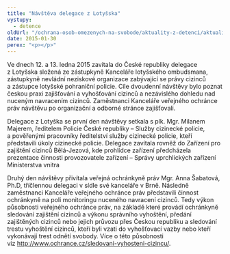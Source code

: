 ```yaml
---
title: "Návštěva delegace z Lotyšska"
vystupy:
  - detence
oldUrl: "/ochrana-osob-omezenych-na-svobode/aktuality-z-detenci/aktuality-z-detenci-2015/navsteva-delegace-z-lotysska/"
date: 2015-01-30
perex: "<p></p>"
---
```


<!-- imported from the old website -->

<p>Ve dnech 12. a 13. ledna 2015 zavítala do České republiky delegace z Lotyšska složená ze zástupkyně Kanceláře lotyšského ombudsmana, zástupkyně nevládní neziskové organizace zabývající se právy cizinců a zástupce lotyšské pohraniční policie. Cíle dvoudenní návštěvy bylo poznat českou praxi zajišťování a vyhošťování cizinců a nezávislého dohledu nad nuceným navracením cizinců. Zaměstnanci Kanceláře veřejného ochránce práv návštěvu po organizační a odborné stránce zajišťovali.</p><p>Delegace z Lotyška se první den návštěvy setkala s plk. Mgr. Milanem Majerem, ředitelem Policie České republiky – Služby cizinecké policie, a pověřenými pracovníky ředitelství služby cizinecké policie, kteří představili úkoly cizinecké policie. Delegace zavítala rovněž do Zařízení pro zajištění cizinců Bělá-Jezová, kde prohlídce zařízení předcházela prezentace činnosti provozovatele zařízení – Správy uprchlických zařízení Ministerstva vnitra</p><p>Druhý den návštěvy přivítala veřejná ochránkyně práv Mgr. Anna Šabatová, Ph.D, tříčlennou delegaci v sídle své kanceláře v Brně. Následně zaměstnanci Kanceláře veřejného ochránce práv představili činnost ochránkyně na poli monitoringu nuceného navracení cizinců. T<a name="_GoBack"></a>edy výkon působnosti veřejného ochránce práv, na základě které provádí ochránkyně sledování zajištění cizinců a výkonu správního vyhoštění, předání zajištěných cizinců nebo jejich průvozu přes Českou republiku a sledování trestu vyhoštění cizinců, kteří byli vzati do vyhošťovací vazby nebo kteří vykonávají trest odnětí svobody. Více o této působnosti viz <a href="https://www.ochrance.cz/sledovani-vyhosteni-cizincu/">http://www.ochrance.cz/sledovani-vyhosteni-cizincu/</a>. </p>

